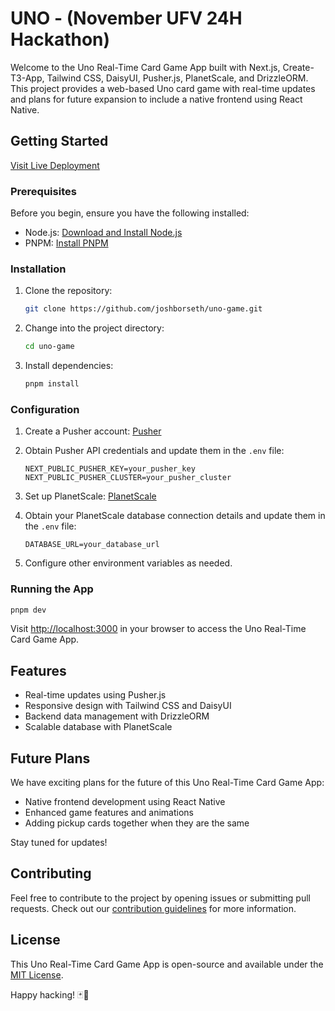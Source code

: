 # UNO - (November UFV 24H Hackathon)

Welcome to the Uno Real-Time Card Game App built with Next.js, Create-T3-App, Tailwind CSS, DaisyUI, Pusher.js, PlanetScale, and DrizzleORM. This project provides a web-based Uno card game with real-time updates and plans for future expansion to include a native frontend using React Native.

## Getting Started

[Visit Live Deployment](https://uno-game-jed.vercel.app/)

### Prerequisites

Before you begin, ensure you have the following installed:

- Node.js: [Download and Install Node.js](https://nodejs.org/)
- PNPM: [Install PNPM](https://pnpm.io/installation)

### Installation

1. Clone the repository:

   ```bash
   git clone https://github.com/joshborseth/uno-game.git
   ```

2. Change into the project directory:

   ```bash
   cd uno-game
   ```

3. Install dependencies:

   ```bash
   pnpm install
   ```

### Configuration

1. Create a Pusher account: [Pusher](https://pusher.com/)
2. Obtain Pusher API credentials and update them in the `.env` file:

   ```env
   NEXT_PUBLIC_PUSHER_KEY=your_pusher_key
   NEXT_PUBLIC_PUSHER_CLUSTER=your_pusher_cluster
   ```

3. Set up PlanetScale: [PlanetScale](https://planetscale.com/)

4. Obtain your PlanetScale database connection details and update them in the `.env` file:

   ```env
   DATABASE_URL=your_database_url
   ```

5. Configure other environment variables as needed.

### Running the App

```bash
pnpm dev
```

Visit [http://localhost:3000](http://localhost:3000) in your browser to access the Uno Real-Time Card Game App.

## Features

- Real-time updates using Pusher.js
- Responsive design with Tailwind CSS and DaisyUI
- Backend data management with DrizzleORM
- Scalable database with PlanetScale

## Future Plans

We have exciting plans for the future of this Uno Real-Time Card Game App:

- Native frontend development using React Native
- Enhanced game features and animations
- Adding pickup cards together when they are the same

Stay tuned for updates!

## Contributing

Feel free to contribute to the project by opening issues or submitting pull requests. Check out our [contribution guidelines](CONTRIBUTING.md) for more information.

## License

This Uno Real-Time Card Game App is open-source and available under the [MIT License](LICENSE).

Happy hacking! 🃏🎉
